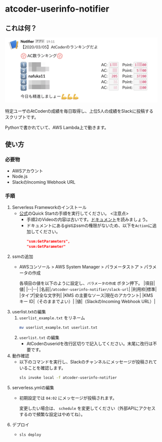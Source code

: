 # atcoder-userinfo-notifier

## これは何？

<img src="https://github.com/nafuka11/atcoder-userinfo-notifier/blob/images/screenshot.png" width="510" alt="screenshot">

特定ユーザのAtCoderの成績を毎日取得し、上位5人の成績をSlackに投稿するスクリプトです。

Pythonで書かれていて、AWS Lambda上で動きます。

## 使い方

### 必要物
- AWSアカウント
- Node.js
- SlackのIncoming Webhook URL

### 手順
1. Serverless Frameworkのインストール
   - [公式](https://github.com/serverless/serverless)のQuick Startの手順を実行してください。
     <注意点>
     - 手順2のVideoの内容は古いです。[ドキュメント](https://github.com/serverless/serverless/blob/master/docs/providers/aws/guide/credentials.md)を読みましょう。
     - ドキュメントにあるgistはssmの権限がないため、以下を`Action`に追加してください。
       ```json
       "ssm:GetParameters",
       "ssm:GetParameter"
       ```
2. ssmの追加
   - AWSコンソール > AWS System Manager > パラメータストア > パラメータの作成

     各項目の値を以下のように設定し、`パラメータの作成` ボタン押下。
     |項目|値|
     |--|--|
     |名前|`/atcoder-userinfo-notifier/slack-url`|
     |利用枠|標準|
     |タイプ|安全な文字列|
     |KMS の主要なソース|現在のアカウント|
     |KMS キー ID|（そのままでよい）|
     |値|（SlackのIncoming Webhook URL）|
3. userlist.txtの編集
   1. `userlist_example.txt` をリネーム
      ```bash
      mv userlist_example.txt userlist.txt
      ```
   2. `userlist.txt` の編集
      - AtCoderのuseridを改行区切りで記入してください。末尾に改行は不要です。
4. 動作確認
   - 以下のコマンドを実行し、Slackのチャンネルにメッセージが投稿されていることを確認します。
     ```bash
     sls invoke local -f atcoder-userinfo-notifier
     ```
5. serverless.ymlの編集
   - 初期設定では `04:02` にメッセージが投稿されます。

     変更したい場合は、 `schedule` を変更してください（外部APIにアクセスするので頻繁な設定はやめてね）。
6. デプロイ
   -  ```bash
      sls deploy
      ```
